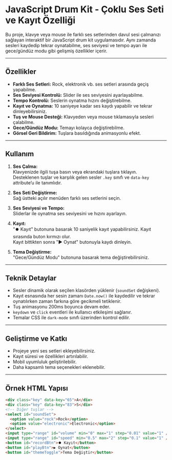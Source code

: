 # JavaScript Drum Kit - Çoklu Ses Seti ve Kayıt Özelliği

Bu proje, klavye veya mouse ile farklı ses setlerinden davul sesi çalmanızı sağlayan interaktif bir JavaScript drum kit uygulamasıdır. Aynı zamanda sesleri kaydedip tekrar oynatabilme, ses seviyesi ve tempo ayarı ile gece/gündüz modu gibi gelişmiş özellikler içerir.

---

## Özellikler

- **Farklı Ses Setleri:** Rock, elektronik vb. ses setleri arasında geçiş yapabilme.
- **Ses Seviyesi Kontrolü:** Slider ile ses seviyesini ayarlayabilme.
- **Tempo Kontrolü:** Seslerin oynatma hızını değiştirebilme.
- **Kayıt ve Oynatma:** 10 saniyeye kadar ses kaydı yapabilir ve tekrar dinleyebilirsiniz.
- **Tuş ve Mouse Desteği:** Klavyeden veya mouse tıklamasıyla sesleri çalabilme.
- **Gece/Gündüz Modu:** Temayı kolayca değiştirebilme.
- **Görsel Geri Bildirim:** Tuşlara basıldığında animasyonlu efekt.

---

## Kullanım

1. **Ses Çalma:**  
   Klavyenizde ilgili tuşa basın veya ekrandaki tuşlara tıklayın.  
   Desteklenen tuşlar ve karşılık gelen sesler `.key` sınıfı ve `data-key` attribute’u ile tanımlıdır.

2. **Ses Seti Değiştirme:**  
   Sağ üstteki açılır menüden farklı ses setlerini seçin.

3. **Ses Seviyesi ve Tempo:**  
   Sliderlar ile oynatma ses seviyesini ve hızını ayarlayın.

4. **Kayıt:**  
   "⏺️ Kayıt" butonuna basarak 10 saniyelik kayıt yapabilirsiniz. Kayıt sırasında buton kırmızı olur.  
   Kayıt bittikten sonra "▶️ Oynat" butonuyla kaydı dinleyin.

5. **Tema Değiştirme:**  
   "Gece/Gündüz Modu" butonuna basarak tema değiştirebilirsiniz.

---

## Teknik Detaylar

- Sesler dinamik olarak seçilen klasörden yüklenir (`soundSet` değişkeni).
- Kayıt esnasında her sesin zamanı `Date.now()` ile kaydedilir ve tekrar oynatılırken zaman farkına göre gecikmeli tetiklenir.
- Tuş animasyonu 200ms boyunca devam eder.
- `keydown` ve `click` eventleri ile kullanıcı etkileşimi sağlanır.
- Temalar CSS ile `dark-mode` sınıfı üzerinden kontrol edilir.

---

## Geliştirme ve Katkı

- Projeye yeni ses setleri ekleyebilirsiniz.
- Kayıt süresi ve özellikleri artırılabilir.
- Mobil uyumluluk geliştirilebilir.
- Daha kapsamlı tema seçenekleri eklenebilir.

---

## Örnek HTML Yapısı

```html
<div class="key" data-key="65">A</div>
<div class="key" data-key="83">S</div>
<!-- Diğer tuşlar -->
<select id="soundSet">
  <option value="rock">Rock</option>
  <option value="electronic">Electronic</option>
</select>
<input type="range" id="volume" min="0" max="1" step="0.01" value="1" />
<input type="range" id="speed" min="0.5" max="2" step="0.1" value="1" />
<button id="recordBtn">⏺️ Kayıt</button>
<button id="playBtn">▶️ Oynat</button>
<button id="themeToggle">Tema Değiştir</button>
